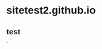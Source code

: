 # sitetest2.github.io
## test
`<!DOCTYPE html>
<html lang="en">
<head>
    <meta charset="UTF-8">
    <meta http-equiv="X-UA-Compatible" content="IE=edge">
    <meta name="viewport" content="width=device-width, initial-scale=1.0">
    <title>Document</title>
    <link rel="stylesheet" href="Font/kit-fontawesome-pro/css/pro.min.upgrd.css">
    <style>
        * {
            margin: 0;
            padding: 0;
            box-sizing: border-box;
            text-decoration: none;
            font-family: 'Poppins', sans-serif;
        }
    
        body {
            background: #464646;
            color: var(--PrimaryColor);
        }
    
        nav {
            width: 100%;
            height: 45px;
            background: #eef1f3;
            display: flex;
            align-items: center;
            padding: 5px 5px;
            margin: 0 auto;
        }
    
        nav .navwrapper {
            width: 100%;
            display: flex;
            align-items: center;
            max-width: 1280px;
            margin: 0 auto;
            padding-left: 15px;
            padding-right: 15px;
        }
    
        .menu-btn {
            width: 45px;
            height: 45px;
            outline: none;
            border: none;
            font-size: 24px;
            cursor: pointer;
            background: transparent;
            color: tomato;
        }
    
        .menu-btn:hover {
            opacity: 0.8;
        }
    
        .logo {
            margin-left: 15px;
            margin-right: 15px;
        }
    
        .logo a {
            text-decoration: none;
            color: tomato;
            font-size: 30px;
            font-weight: 900;
        }
    
        .mod a {
            display: inline-block;
            margin: 5px 5px;
            font-weight: 500;
            font-size: 18px;
            text-decoration: none;
            color: tomato;
        }
    
        .mod a:hover {
            color: violet;
        }
    
        .right {
            display: flex;
            align-items: center;
            justify-content: space-between;
            width: 100%;
        }
    
        #hbzp-searchbox {
            height: 35px;
            margin: 10px auto;
            position: relative;
            min-width: 250px;
            max-width: 300px;
        }
    
        .hbzp-buttonwrap {
            border: none;
            width: 14%;
            height: 35px;
            display: block;
            position: absolute;
            top: 0;
            right: 0;
            background: tomato;
            cursor: pointer;
            border-top-right-radius: 5px;
            border-bottom-right-radius: 5px;
        }
    
        .hbzp-buttonwrap:hover {
            background: rgb(255, 89, 59);
        }
    
        .hbzp-submit {
            width: 35px;
            height: 35px;
            background: transparent;
            cursor: pointer;
            position: absolute;
            right: 50%;
            top: 50%;
            margin-top: -17.5px;
            margin-right: -17.5px;
            border: none;
        }
    
        .hbzp-submit:after {
            content: '';
            position: absolute;
            width: 8px;
            height: 8px;
            border: 2px solid rgb(255, 255, 255);
            border-radius: 50%;
            left: 10px;
            top: 9px;
            box-sizing: content-box;
        }
    
        .hbzp-submit:before {
            content: '';
            position: absolute;
            height: 8px;
            width: 2px;
            background: rgb(255, 255, 255);
            transform: rotate(-35deg);
            top: 19px;
            left: 21px;
        }
    
        #hbzp-input {
            height: 35px;
            width: 82%;
            padding: 0px;
            padding-left: 4%;
            border: 1px solid tomato;
            outline: none;
            position: absolute;
            right: 14%;
            box-shadow: inset 0 2px 2px #e9afaf;
            background-color: #ffffff;
            color: rgb(26, 26, 26);
            border-top-left-radius: 5px;
            border-bottom-left-radius: 5px;
            transition: all 0.5s;
        }
    
        #hbzp-input:hover,
        #hbzp-input:focus {
            box-shadow: inset 1px 1px 10px rgb(255, 152, 133);
        }
    
        #searchForm {
            height: 35px;
            margin: 10px auto;
            position: relative;
            min-width: 250px;
            max-width: 300px;
        }
    
        .searchbox {}
    
        #hbzp-searchbox .results {
            position: absolute;
            top: 50px;
            background: #fff;
            border: 1px solid #e0e0e0;
            width: 90%;
            min-width: 320px;
            border-top: unset;
            box-shadow: 0 2px 4px rgba(0, 0, 0, 0.2);
            -webkit-box-shadow: 0 2px 4px rgba(0, 0, 0, 0.2);
        }
    
        #hbzp-searchbox .results li {
            line-height: 30px;
            list-style: none;
        }
    
        #hbzp-searchbox .results li a {
            display: block;
            padding: 0 15px;
            color: #212121;
            font-size: 15px;
            font-weight: 500;
            line-height: 30px;
            white-space: nowrap;
            overflow: hidden;
            text-overflow: ellipsis;
        }
    
        #hbzp-searchbox .results li:hover {
            background: rgb(230, 230, 230);
        }
    
        .ds {
            width: max-content;
            margin: 0 auto;
            margin-top: 85px;
            margin-bottom: 30px;
        }
    
        .ds .btn-download {
            background: tomato;
            color: #fff;
            display: inline-block;
            text-align: center;
            border-radius: 3px;
            font-weight: 600;
            text-transform: uppercase;
            padding: 8px 10px 8px 40px;
            position: relative;
            overflow: hidden;
            font-size: 13px;
            box-sizing: border-box;
        }
    
        .ds .btn-download:hover {
            background: #f54e30;
            box-shadow: 0 2px 8px rgb(255, 152, 133);
        }
    
        .ds .btn-download i {
            position: absolute;
            left: 0;
            top: 0;
            height: 100%;
            background: rgba(0, 0, 0, .2);
            padding: 0 9px;
            display: flex;
            align-items: center;
            font-size: 15px;
            border-right: 1px solid rgba(0, 0, 0, .05);
        }
    
        .btn-d-link {
            background: #308cf5;
            color: #fff;
            display: inline-block;
            text-align: center;
            border-radius: 3px;
            font-weight: 600;
            text-transform: uppercase;
            padding: 12px 0px 12px 60px;
            position: relative;
            overflow: hidden;
            font-size: 18px;
            box-sizing: border-box;
            width: 200px;
            height: 60px;
            line-height: 34px;
            margin-top: 15px;
            margin-bottom: 15px;
        }
        .btn-d-link:hover {
            background: #4e9bff;
            box-shadow: 0 3px 10px -5px rgba(0, 0, 0, 1);
        }
    
        .btn-d-link img {
            position: absolute;
            left: 0;
            top: 0;
            height: 100%;
            background: rgba(0, 0, 0, .2);
            padding: 4px 5px;
            display: flex;
            align-items: center;
            font-size: 15px;
            border-right: 1px solid rgba(0, 0, 0, .05);
            content: "";
            background-image: url(data:post.thumbnailUrl);
        }
    
        .ribbon {
            position: absolute;
            left: -5px;
            top: -5px;
            z-index: 1;
            overflow: hidden;
            width: 60px;
            height: 60px;
            text-align: right;
        }
    
        .ribbon span {
            font-size: 10px;
            font-weight: bold;
            color: #FFF;
            text-transform: uppercase;
            text-align: center;
            line-height: 15px;
            transform: rotate(-45deg);
            -webkit-transform: rotate(-45deg);
            width: 100px;
            display: block;
            background: #79A70A;
            background: linear-gradient(#d82929 0%, #991e1e 100%);
            box-shadow: 0 3px 10px -5px rgba(0, 0, 0, 1);
            position: absolute;
            top: calc(35px / 4);
            left: -35px;
        }
    
        .ribbon span::before {
            content: "";
            position: absolute;
            left: 0px;
            top: 100%;
            z-index: -1;
            border-left: 3px solid #1E5799;
            border-right: 3px solid transparent;
            border-bottom: 3px solid transparent;
            border-top: 3px solid #1E5799;
        }
    
        .ribbon span::after {
            content: "";
            position: absolute;
            right: 0px;
            top: 100%;
            z-index: -1;
            border-left: 3px solid transparent;
            border-right: 3px solid #1E5799;
            border-bottom: 3px solid transparent;
            border-top: 3px solid #1E5799;
        }
        #countdown {
            font-size: 20px;
            font-weight: bold;
            color: #fff;
            text-align: center;
            display: none;
        }

        .short-disq{
            width: 100%;
            height: 400px;
            background: seagreen;
            color: wheat;
            margin: 0 auto;text-align: center;
            display: flex;
            align-items: center;
        }
        .short-disq .list{
            display: flex;
            align-items: center;
            margin: 0 auto;
            /* float: right; */
            flex-wrap: wrap;
            flex-direction: column;
        }
        .item{
            list-style: none;
            line-height: 30px;
            align-items: center;
            min-width: 240px;
            padding: 5px 15px;
            background-color: rgba(255, 255, 255, 0.3);
            margin: 1px auto;
        }
        .item i{
            font-weight: bold;
            opacity: .7;
            margin-right: 10px;
        }
    </style>
</head>
<body>
    
    <nav class="topmenu" id="topbar">
        <div class="navwrapper">
            <button title="Menu" class="menu-btn">
                <i class="fas fa-bars"></i>
            </button>
            <div class="logo">
                <a href="#">
                    TestLogo
                </a>
            </div>
            <div class="right">
                <div class="mod">
                    <a href="#">Apps</a>
                    <a href="#">Games</a>
                </div>
                <div class="searchbox">
                    <form action="/search" id="hbzp-searchbox" method="get">
                        <span class="hbzp-buttonwrap"><button class="hbzp-submit" expr:value="data:messages.search.escaped" value="" type="submit"></button></span>
                        <input autocomplete="off" expr:aria-label="data:messages.searchThisBlog" expr:placeholder="data:messages.search" name="q" id="hbzp-input" placeholder="Search..." />
                        <input type="hidden" name="max-results" value="8" />
                        <ul class='results hidden'></ul>
                    </form>
                </div>
            </div>
            
        </div>
    </nav>
    <div id="sdisq" class="short-disq"></div>
    <main>
        <div class="ds">
                <a id="dbtn" class="btn-download" href="#">
                    <i class="fas fa-download"></i>
                    <span>Download</span>
                </a>
        </div>
        
        <center>
            <span id="countdown">You have to wait 15 seconds.</span></center>
            <br />
            <div style="text-align: center;">
            <b>Download Timer</b><br />
            <a href="#" id="download_link" style="display: none;"><img src="https://3.bp.blogspot.com/-bqCFF_nGMv0/Wp-aBztjc7I/AAAAAAAAAVA/9eU63GcIxKk8n4N2ppAqk797hMFpwK7YQCLcBGAs/s1600/but.jpg" /></a>
            
            </div>
            <center>
                <a class="btn-d-link" href="#">
                    Download
                    <img alt='thumbnail' expr:src='data:post.thumbnailUrl'/>
                    <div class="ribbon">
                        <span>FREE</span>
                    </div>
                </a>
                
            </center>

            <div id="list" class="list">
                <li class="item"><i>test:</i><span>demo</span></li>
                <li class="item"><i>tes1t:</i><span>demo1</span></li>
                <li class="item"><i>test2:</i><span>demo2</span></li>
                <li class="item"><i>test3:</i><span>demo3</span></li>
            </div>
    </main>
    <script>
        var field = document.getElementById('sdisq');
        var content = document.getElementById('list');

        field.innerHTML = content.outerHTML;
        content.remove();
    </script>

    <!-- <script>
        var count = 15; // Number of remaining seconds.
        var counter; // Handle for the countdown event.

        function start() {
            counter = setInterval(timer, 1000);
        }


        function timer() {
            // Show the number of remaining seconds on the web page.
            var output = document.getElementById("displaySeconds");
            output.innerHTML = count;

            // Decrease the remaining number of seconds by one.
            count--;

            // Check if the counter has reached zero.
            if (count < 0) { // If the counter has reached zero...
                // Stop the counter.
                clearInterval(counter);

                // Start the download.
                window.location.href = "#";
                return;
            }
        }
        // Start the countdown timer when the page loads. 
        window.addEventListener("load", start, false);
    </script> -->

    <noscript>JavaScript needs to be enabled in order to be able to download.</noscript>
    <script type="application/javascript">
        var dbtn = document.getElementById("dbtn");

        dbtn.addEventListener('click', function () {
            var message = "%d seconds before download link appears";
            // seconds before download link becomes visible
            var count = 5;
            var countdown_element = document.getElementById("countdown");
            var download_link = document.getElementById("download_link");

            countdown_element.style.display = "block";
            var timer = setInterval(function () {
                // if countdown equals 0, the next condition will evaluate to false and the else-construct will be executed
                if (count) {
                    // display text
                    
                    countdown_element.innerHTML = "You have to wait %d seconds.".replace("%d", count);
                    // decrease counter
                    count--;
                } else {
                    // stop timer
                    clearInterval(timer);
                    // hide countdown
                    countdown_element.style.display = "none";
                    // show download link
                    download_link.style.display = "";
                }
            }, 1000);
        })();
    </script>
    <script>//<![CDATA[
        $(window).on('load', function() {
        $('#hbzp-searchbox input').on('keyup', function(e) {
        var textinput = $(this).val()
        if (textinput) {
        $.ajax({
        type: 'GET',
        url: '/feeds/posts/summary',
        data: {
        'max-results': 10,
        'alt': 'json',
        'q': textinput
        },
        dataType: 'jsonp',
        success: function(data) { // khi tải xong feed bắt đầu tạo kết quả
        $('.results,.clear-text').removeClass('hidden') // loại bỏ class hidden của phần html class='clear-text hidden' & class='results hidden' hiển thị kết quả
        $('.results').empty() // xóa kết quả nếu có
        if (data.feed.entry) { // nếu có kết quả thì tạo tiêu đề & link bài viết liên quan
        for (var i = 0; i < data.feed.entry.length; i++) {
        for (var j = 0; j < data.feed.entry[i].link.length; j++) {
        if (data.feed.entry[i].link[j].rel == 'alternate') {
        var postUrl = data.feed.entry[i].link[j].href;
        break;
        }
        }
        var postTitle = data.feed.entry[i].title.$t;
        $('.results').append('<li><a href=' + postUrl + ' title="' + postTitle + '">' + postTitle + '</li>');
        }
        } else { // nếu không có kết quả
        $('.results').addClass('hidden') // thêm class hidden vào phần html class='results hidden' làm ẩn
        }
        }
        })
        } else { // nếu không có từ khóa
        $('.results,.clear-text').addClass('hidden') // thêm class hidden vào phần html class='results hidden' & class='clear-text hidden' làm ẩn
        }
        })
        $('.clear-text').click(function() { // tạo sự kiện khi click vào nút clear text
        $('.peekar input').val('') // xóa từ khóa
        $('.results,.clear-text').addClass('hidden') // thêm class hidden vào phần html class='results hidden' & class='clear-text hidden' làm ẩn
        $('.results').empty() // xóa kết quả nếu có
        })
        })
        //]]>
        </script>
</body>
</html>`
